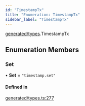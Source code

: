 ```yaml
---
id: "TimestampTx"
title: "Enumeration: TimestampTx"
sidebar_label: "TimestampTx"
---
```


[generated/types](../../../../modules/Generated/Types/Types.md).TimestampTx

## Enumeration Members

### Set

• **Set** = ``"timestamp.set"``

#### Defined in

[generated/types.ts:277](https://github.com/PolymeshAssociation/polymesh-sdk/blob/88db4a911/src/generated/types.ts#L277)
